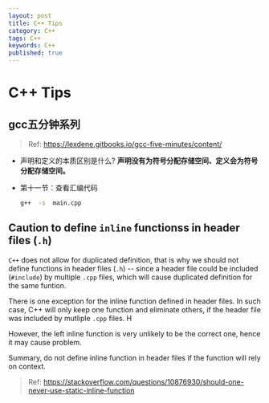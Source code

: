 ```yaml
---
layout: post
title: C++ Tips
category: C++
tags: C++
keywords: C++
published: true
---
```


# C++ Tips

## gcc五分钟系列

> Ref: <https://lexdene.gitbooks.io/gcc-five-minutes/content/>

* 声明和定义的本质区别是什么?
**声明没有为符号分配存储空间、定义会为符号分配存储空间。**

* 第十一节：查看汇编代码

    ```bash
    g++  -s  main.cpp
    ```


## Caution to define `inline` functionss in header files (`.h`)

`C++` does not allow for duplicated definition, that is why we should not define functions in header files (`.h`) -- since a header file could be included (`#include`) by multiple `.cpp` files, which will cause duplicated definition for the same funtion.

There is one exception for the inline function defined in header files. In such case, C++ will only keep one function and eliminate others, if the header file was included by mutliple `.cpp` files. H

However, the left inline function is very unlikely to be the correct one, hence it may cause problem.

Summary, do not define inline function in header files if the function will rely on context.

> Ref: <https://stackoverflow.com/questions/10876930/should-one-never-use-static-inline-function>
